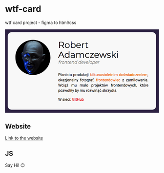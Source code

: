 # wtf-card
wtf card project - figma to html/css

![Robert Adamczewski card](gh-image/screen.png)

## Website

[Link to the website](https://rogreyroom.github.io/wtf-card/)

## JS

Say Hi! 😉
